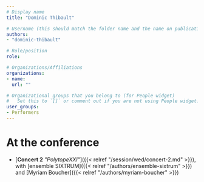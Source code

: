 ```yaml
---
# Display name
title: "Dominic Thibault"

# Username (this should match the folder name and the name on publications)
authors:
- "dominic-thibault"

# Role/position
role:

# Organizations/Affiliations
organizations:
- name: 
  url: ""

# Organizational groups that you belong to (for People widget)
#   Set this to `[]` or comment out if you are not using People widget.
user_groups:
- Performers
---
```


<!-- # About

Elit exercitation eu occaecat velit ad. -->

# At the conference

- [**Concert 2** *"PolytopeXXI"*]({{< relref "/session/wed/concert-2.md" >}}), with [ensemble SIXTRUM]({{< relref "/authors/ensemble-sixtrum" >}}) and [Myriam Boucher]({{< relref "/authors/myriam-boucher" >}})